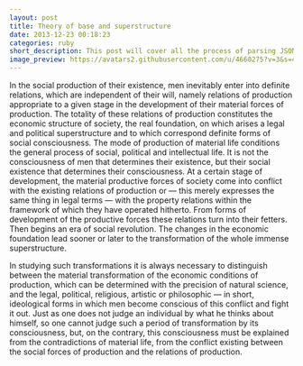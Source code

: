 ```yaml
---
layout: post
title: Theory of base and superstructure
date: 2013-12-23 00:18:23
categories: ruby
short_description: This post will cover all the process of parsing JSON with Ruby.
image_preview: https://avatars2.githubusercontent.com/u/4660275?v=3&s=460
---
```

In the social production of their existence, men inevitably enter into definite relations, which are independent of their will, namely relations of production appropriate to a given stage in the development of their material forces of production. The totality of these relations of production constitutes the economic structure of society, the real foundation, on which arises a legal and political superstructure and to which correspond definite forms of social consciousness. The mode of production of material life conditions the general process of social, political and intellectual life. It is not the consciousness of men that determines their existence, but their social existence that determines their consciousness. At a certain stage of development, the material productive forces of society come into conflict with the existing relations of production or — this merely expresses the same thing in legal terms — with the property relations within the framework of which they have operated hitherto. From forms of development of the productive forces these relations turn into their fetters. Then begins an era of social revolution. The changes in the economic foundation lead sooner or later to the transformation of the whole immense superstructure. 

In studying such transformations it is always necessary to distinguish between the material transformation of the economic conditions of production, which can be determined with the precision of natural science, and the legal, political, religious, artistic or philosophic — in short, ideological forms in which men become conscious of this conflict and fight it out. Just as one does not judge an individual by what he thinks about himself, so one cannot judge such a period of transformation by its consciousness, but, on the contrary, this consciousness must be explained from the contradictions of material life, from the conflict existing between the social forces of production and the relations of production.
